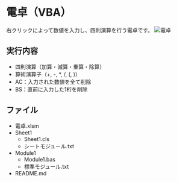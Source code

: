 # 電卓（VBA）
右クリックによって数値を入力し、四則演算を行う電卓です。
![電卓](https://user-images.githubusercontent.com/84171334/188270894-ca6e8d0e-32c6-496b-b80f-74834ba90727.jpg)

## 実行内容
- 四則演算（加算・減算・乗算・除算）
- 算術演算子（+, -, *, /, (, )）
- AC：入力された数値を全て削除
- BS：直前に入力した1桁を削除

## ファイル
- 電卓.xlsm
- Sheet1
  - Sheet1.cls
  - シートモジュール.txt
- Module1
  - Module1.bas
  - 標準モジュール.txt
- README.md
